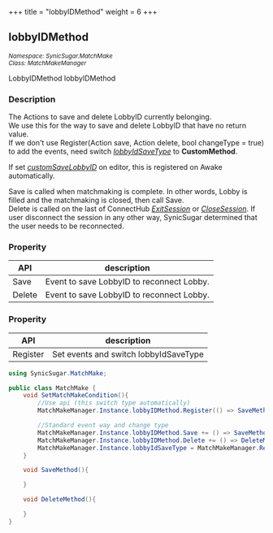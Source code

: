 +++
title = "lobbyIDMethod"
weight = 6
+++
## lobbyIDMethod
<small>*Namespace: SynicSugar.MatchMake* <br>
*Class: MatchMakeManager* </small>

LobbyIDMethod lobbyIDMethod


### Description
The Actions to save and delete LobbyID currently belonging.<br>
We use this for the way to save and delete LobbyID that have no return value.<br>
If we don't use Register(Action save, Action delete, bool changeType = true) to add the events, need switch *[lobbyIdSaveType](../MatchMakeManager/lobbyidsavetype)* to **CustomMethod**.

If set *[customSaveLobbyID](../MatchMakeManager/customsavelobbyid)* on editor, this is registered on Awake automatically.

Save is called when matchmaking is complete. In other words, Lobby is filled and the matchmaking is closed, then call Save.<br>
Delete is called on the last of ConnectHub *[ExitSession](../../SynicSugar.P2P/ConnectHub/exitsession)* or *[CloseSession](../../SynicSugar.P2P/ConnectHub/exitsession)*. If user disconnect the session in any other way, SynicSugar determined that the user needs to be reconnected.


### Properity
| API | description |
|---|---|
| Save | Event to save LobbyID to reconnect Lobby. |
| Delete | Event to save LobbyID to reconnect Lobby. |


### Properity
| API | description |
|---|---|
| Register | Set events and switch lobbyIdSaveType |


```cs
using SynicSugar.MatchMake;

public class MatchMake {
    void SetMatchMakeCondition(){
        //Use api (this switch type automatically)
        MatchMakeManager.Instance.lobbyIDMethod.Register(() => SaveMethod(), () => DeleteMethod());

        //Standard event way and change type
        MatchMakeManager.Instance.lobbyIDMethod.Save += () => SaveMethod();
        MatchMakeManager.Instance.lobbyIDMethod.Delete += () => DeleteMethod();
        MatchMakeManager.Instance.lobbyIdSaveType = MatchMakeManager.RecconectLobbyIdSaveType.CustomMethod;
    }

    void SaveMethod(){

    }

    void DeleteMethod(){

    }
}
```